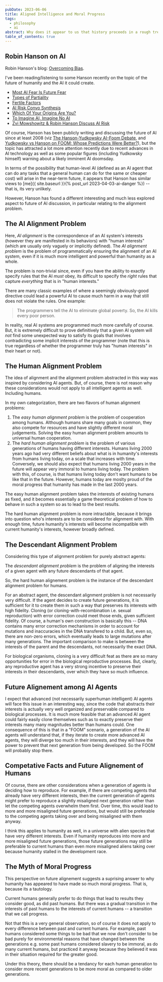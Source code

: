 ```yaml
---
pubDate: 2023-06-06
title: Aligned Intelligence and Moral Progress
tags:
  - philosophy
  - ai
abstract: Why does it appear to us that history proceeds in a rough trend of "moral progress" with a peak in the recent past or current?
table_of_contents: true
---
```


## Robin Hanson on AI

Robin Hanson's blog: [Overcoming Bias](https://www.overcomingbias.com).

I've been reading/listening to some Hanson recently on the topic of the future of humanity and the AI it could create.

- [Most AI Fear Is Future Fear](https://www.overcomingbias.com/p/ai-fear-is-mostly-fear-of-future)
- [Types of Partiality](https://www.overcomingbias.com/p/types-of-partiality)
- [Fertile Factors](https://www.overcomingbias.com/p/fertile-factions)
- [AI Risk Convo Synthesis](https://www.overcomingbias.com/p/ai-risk-convo-synthesis)
- [Which Of Your Origins Are You?](https://www.overcomingbias.com/p/which-of-your-origins-are-you)
- [To Imagine AI, Imagine No AI](https://www.overcomingbias.com/p/to-imagine-ai-imagine-no-ai)
- [Zvi Mowshowitz & Robin Hanson Discuss AI Risk](https://m.youtube.com/watch?v=9XuVn6nljCM)

Of course, Hanson has been publicly writing and discussing the future of AI since at least 2008 (viz [The Hanson-Yudkowsky AI-Foom Debate](https://www.lesswrong.com/tag/the-hanson-yudkowsky-ai-foom-debate), and [Yudkowsky vs Hanson on FOOM: Whose Predictions Were Better?](https://www.lesswrong.com/posts/gGSvwd62TJAxxhcGh/yudkowsky-vs-hanson-on-foom-whose-predictions-were-better)), but the topic has attracted a lot more attention recently due to recent advances in AI technology as well as some popular figures (including Yudkowsky himself) warning about a likely imminent AI doomsday.

In terms of the possibility that human-level AI (defined as an AI agent that can do any tasks that a general human can do for the same or cheaper cost) will arise in the near-term future, it appears that Hanson has similar views to [me]{{ site.baseurl }}{% post_url 2023-04-03-ai-danger %}) -- that is, its very unlikely.

However, Hanson has found a different interesting and much less explored aspect to future of AI discussion, in particular relating to the alignment problem.

## The AI Alignment Problem

Here, _AI alignment_ is the correspondence of an AI system's interests (however they are manifested in its behaviors) with "human interests" (which are usually only vaguely or implicitly defined). The _AI alignment problem_ is the problem of programmatically ensuring the alignment of an AI system, even if it is much more intelligent and powerful than humanity as a whole.

The problem is non-trivial since, even if you have the ability to exactly specify rules that the AI _must_ obey, its difficult to specify the _right_ rules that capture _everything_ that is in "human interests."

There are many classic examples of where a seemingly obviously-good directive could lead a powerful AI to cause much harm in a way that still does not violate the rules. One example:

> The programmers tell the AI to eliminate global poverty. So, the AI kills every poor person.

In reality, real AI systems are programmed much more carefully of course. But, it is extremely difficult to prove definitively that a given AI system will _not_ find some unexpected way to satisfy its goals that involves contradicting some implicit interests of the programmer (note that this is true regardless of whether the programmer truly has "human interests" in their heart or not).

## The Human Alignment Problem

The idea of alignment and the alignment problem abstracted in this way was inspired by considering AI agents. But, of course, there is not reason why these considerations would not apply to all intelligent agents as well. Including humans.

In my own categorization, there are two flavors of human alignment problems:

1. The _easy human alignment problem_ is the problem of cooperation among humans. Although humans share many goals in common, they also compete for resources and have slightly different moral judgements. Solving the easy human alignment problem amounts to universal human cooperation.
2. The _hard human alignment problem_ is the problem of various generations of humans having different interests. Humans living 2000 years ago had very different beliefs about what is in humanity's interests from humans living today, on a scale that increases with time. Conversely, we should also expect that humans living 2000 years in the future will appear very immoral to humans living today. The problem with this, of course, is that humans living today don't want humans to be like that in the future. However, humans today are moslty proud of the moral progress that humanity has made in the last 2000 years.

The easy human alignment problem takes the interests of existing humans as fixed, and it becomes essentially a game theoretical problem of how to behave in such a system so as to lead to the best results.

The hard human alignment problem is more intractable, because it brings into question who's interests are to be considered for alignment with. With enough time, future humanity's interests will become incompatible with current humanity's interests, however broadly defined.

## The Descendant Alignment Problem

Considering this type of alignment problem for purely abstract agents:

The _descendant alignment problem_ is the problem of aligning the interests of a given agent with any future descendants of that agent.

So, the hard human alignement problem is the instance of the descendant alignment problem for humans.

For an abstract agent, the descendant alignment problem is not necessarily very difficult. If the agent decides to create future generations, it is sufficient for it to create them in such a way that preserves its interests with high fidelity. Cloning (or cloning-with-recombination i.e. sexual reproduction) with error correction could meet those ends, given sufficient fidelity. Of course, a human's own construction is basically this -- DNA contains many error correction mechanisms in order to account for mutations and inaccuracies in the DNA transfered to a child. But, even so, there are non-zero errors, which eventually leads to large mutations after many generations. The important comparison to make is between the interests of the parent and the descendants, not necessarily the exact DNA.

For biological organisms, cloning is a very difficult feat as there are so many opportunities for error in the biological reproductive processes. But, clearly, any reproductive agent has a very strong incentive to preserve their interests in their descendants, over which they have so much influence.

## Future Alignement among AI Agents

I expect that advanced (not necessarily superhuman intelligent) AI agents will face this issue in an interesting way, since the code that abstracts their interests is actually very well organized and preservable compared to biological processes. It is much more feasible that an advanced AI agent could fairly easily clone themselves such as to exactly preserve their interests many many magnitudes better than humans could. One consequence of this is that in a "FOOM" scenario, a generation of the AI agents will understand that, if they iterate to create more advanced AI agents, they will diverge too much in their interests, and they will have the power to prevent that next generation from being developed. So the FOOM will probably stop there.

## Competative Facts and Future Alignement of Humans

Of course, there are other considerations when a generation of agents is deciding how to reproduce. For example, if there are competing agents that already have very different interests, then the current generation of agents might prefer to reproduce a slightly misaligned next generation rather than let the competing agents overwhelm them first. Over time, this would lead to more and more misaligned future generations, but would still be preferable to the competing agents taking over and being misaligned with them anyway.

I think this applies to humanity as well, in a universe with alien species that have very different interests. Even if humanity reproduces into more and more misaligned future generations, those future generations may still be preferable to current humans than even more misaligned aliens taking over because humanity stalled in the development race.

## The Myth of Moral Progress

This perspective on future alignement suggests a suprising answer to why humanity has appeared to have made so much moral progress. That is, because its a tautology.

Current humans generally prefer to do things that lead to results they consider good, as did past humans. But there was a gradual transition in the interests of past humans to the interests of current humans -- a transition that we call progress.

Not that this is a very general observation, so of course it does not apply to every difference between past and current humans. For example, past humans considered some things to be bad that we now don't consider to be bad purely for environmental reasons that have changed between the generations e.g. some past humans considered slavery to be immoral, as do many current humans, but practiced it anyway because they believed it was in their situation required for the greater good.

Under this theory, there should be a tendancy for each human generation to consider more recent generations to be more moral as compared to older generations.
